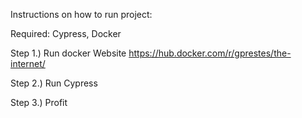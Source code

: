Instructions on how to run project:

Required: Cypress, Docker

Step 1.) Run docker Website https://hub.docker.com/r/gprestes/the-internet/

Step 2.) Run Cypress

Step 3.) Profit
